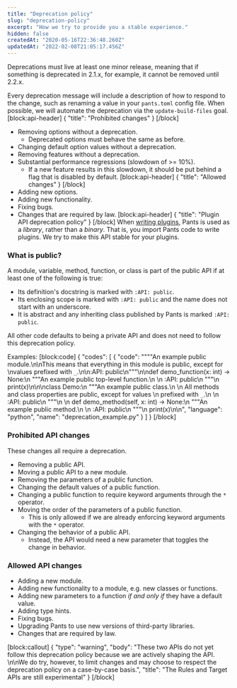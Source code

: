 ```yaml
---
title: "Deprecation policy"
slug: "deprecation-policy"
excerpt: "How we try to provide you a stable experience."
hidden: false
createdAt: "2020-05-16T22:36:48.260Z"
updatedAt: "2022-02-08T21:05:17.456Z"
---
```

Deprecations must live at least one minor release, meaning that if something is deprecated in 2.1.x, for example, it cannot be removed until 2.2.x.

Every deprecation message will include a description of how to respond to the change, such as renaming a value in your `pants.toml` config file. When possible, we will automate the deprecation via the `update-build-files` goal.
[block:api-header]
{
  "title": "Prohibited changes"
}
[/block]
* Removing options without a deprecation.
   * Deprecated options must behave the same as before.
* Changing default option values without a deprecation.
* Removing features without a deprecation.
* Substantial performance regressions (slowdown of >= 10%).
    * If a new feature results in this slowdown, it should be put behind a flag that is disabled by default.
[block:api-header]
{
  "title": "Allowed changes"
}
[/block]
* Adding new options.
* Adding new functionality.
* Fixing bugs.
* Changes that are required by law.
[block:api-header]
{
  "title": "Plugin API deprecation policy"
}
[/block]
When [writing plugins](doc:plugin-overview), Pants is used as a _library_, rather than a _binary_. That is, you import Pants code to write plugins. We try to make this API stable for your plugins.

### What is public?

A module, variable, method, function, or class is part of the public API if at least one of the following is true:

* Its definition's docstring is marked with `:API: public`.
* Its enclosing scope is marked with `:API: public` and the name does not start with an underscore.
* It is abstract and any inheriting class published by Pants is marked `:API: public`.

All other code defaults to being a private API and does not need to follow this deprecation policy.

Examples:
[block:code]
{
  "codes": [
    {
      "code": "\"\"\"An example public module.\n\nThis means that everything in this module is public, except for \nvalues prefixed with `_`.\n\n:API: public\n\"\"\"\n\ndef demo_function(x: int) -> None:\n    \"\"\"An example public top-level function.\n  \n    :API: public\n    \"\"\"\n    print(x)\n\n\nclass Demo:\n    \"\"\"An example public class.\n    \n    All methods and class properties are public, except for values \n    prefixed with `_`.\n    \n    :API: public\n    \"\"\"\n    \n    def demo_method(self, x: int) -> None:\n        \"\"\"An example public method.\n        \n        :API: public\n        \"\"\"\n        print(x)\n\n",
      "language": "python",
      "name": "deprecation_example.py"
    }
  ]
}
[/block]
### Prohibited API changes
These changes all require a deprecation.

* Removing a public API.
* Moving a public API to a new module.
* Removing the parameters of a public function.
* Changing the default values of a public function.
* Changing a public function to require keyword arguments through the `*` operator.
* Moving the order of the parameters of a public function.
    * This is only allowed if we are already enforcing keyword arguments with the `*` operator.
* Changing the behavior of a public API.
    * Instead, the API would need a new parameter that toggles the change in behavior.

### Allowed API changes

* Adding a new module.
* Adding new functionality to a module, e.g. new classes or functions.
* Adding new parameters to a function _if and only if_ they have a default value.
* Adding type hints.
* Fixing bugs.
* Upgrading Pants to use new versions of third-party libraries.
* Changes that are required by law.

[block:callout]
{
  "type": "warning",
  "body": "These two APIs do not yet follow this deprecation policy because we are actively shaping the API. \n\nWe do try, however, to limit changes and may choose to respect the deprecation policy on a case-by-case basis.",
  "title": "The Rules and Target APIs are still experimental"
}
[/block]